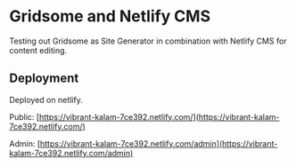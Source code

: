 # Gridsome and Netlify CMS

Testing out Gridsome as Site Generator in combination with Netlify CMS for content editing.

## Deployment

Deployed on netlify.

Public: [https://vibrant-kalam-7ce392.netlify.com/](https://vibrant-kalam-7ce392.netlify.com/)

Admin: [https://vibrant-kalam-7ce392.netlify.com/admin](https://vibrant-kalam-7ce392.netlify.com/admin)

